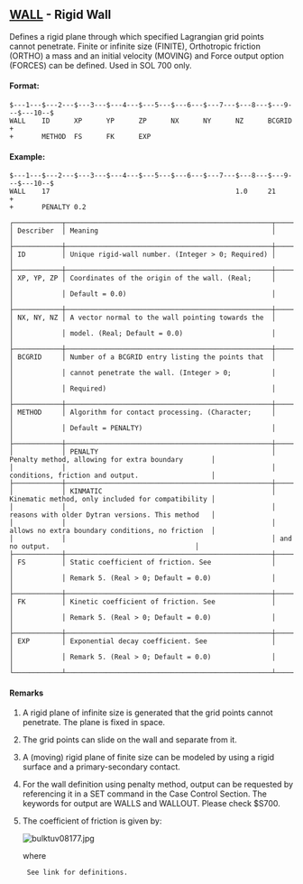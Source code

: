 ## [WALL](https://nexus.hexagon.com/documentationcenter/bundle/MSC_Nastran_2022.4/page/Nastran_Combined_Book/qrg/bulktuv/TOC.WALL.xhtml) - Rigid Wall

Defines a rigid plane through which specified Lagrangian grid points cannot penetrate. Finite or infinite size (FINITE), Orthotropic friction (ORTHO) a mass and an initial velocity (MOVING) and Force output option (FORCES) can be defined. Used in SOL 700 only.

#### Format:

```nastran
$---1---$---2---$---3---$---4---$---5---$---6---$---7---$---8---$---9---$---10--$
WALL    ID      XP      YP      ZP      NX      NY      NZ      BCGRID  +       
+       METHOD  FS      FK      EXP                                             
```

#### Example:

```nastran
$---1---$---2---$---3---$---4---$---5---$---6---$---7---$---8---$---9---$---10--$
WALL    17                                              1.0     21      +       
+       PENALTY 0.2                                                             
```

```text
┌────────────┬───────────────────────────────────────────────────┬───────────────────────────────────────────────────┐
│ Describer  │ Meaning                                           │                                                   │
├────────────┼───────────────────────────────────────────────────┼───────────────────────────────────────────────────┤
│ ID         │ Unique rigid-wall number. (Integer > 0; Required) │                                                   │
├────────────┼───────────────────────────────────────────────────┼───────────────────────────────────────────────────┤
│ XP, YP, ZP │ Coordinates of the origin of the wall. (Real;     │                                                   │
│            │ Default = 0.0)                                    │                                                   │
├────────────┼───────────────────────────────────────────────────┼───────────────────────────────────────────────────┤
│ NX, NY, NZ │ A vector normal to the wall pointing towards the  │                                                   │
│            │ model. (Real; Default = 0.0)                      │                                                   │
├────────────┼───────────────────────────────────────────────────┼───────────────────────────────────────────────────┤
│ BCGRID     │ Number of a BCGRID entry listing the points that  │                                                   │
│            │ cannot penetrate the wall. (Integer > 0;          │                                                   │
│            │ Required)                                         │                                                   │
├────────────┼───────────────────────────────────────────────────┼───────────────────────────────────────────────────┤
│ METHOD     │ Algorithm for contact processing. (Character;     │                                                   │
│            │ Default = PENALTY)                                │                                                   │
├────────────┼───────────────────────────────────────────────────┼───────────────────────────────────────────────────┤
│            │ PENALTY                                           │ Penalty method, allowing for extra boundary       │
│            │                                                   │ conditions, friction and output.                  │
├────────────┼───────────────────────────────────────────────────┼───────────────────────────────────────────────────┤
│            │ KINMATIC                                          │ Kinematic method, only included for compatibility │
│            │                                                   │ reasons with older Dytran versions. This method   │
│            │                                                   │ allows no extra boundary conditions, no friction  │
│            │                                                   │ and no output.                                    │
├────────────┼───────────────────────────────────────────────────┼───────────────────────────────────────────────────┤
│ FS         │ Static coefficient of friction. See               │                                                   │
│            │ Remark 5. (Real > 0; Default = 0.0)               │                                                   │
├────────────┼───────────────────────────────────────────────────┼───────────────────────────────────────────────────┤
│ FK         │ Kinetic coefficient of friction. See              │                                                   │
│            │ Remark 5. (Real > 0; Default = 0.0)               │                                                   │
├────────────┼───────────────────────────────────────────────────┼───────────────────────────────────────────────────┤
│ EXP        │ Exponential decay coefficient. See                │                                                   │
│            │ Remark 5. (Real > 0; Default = 0.0)               │                                                   │
└────────────┴───────────────────────────────────────────────────┴───────────────────────────────────────────────────┘
```

#### Remarks

1. A rigid plane of infinite size is generated that the grid points cannot penetrate. The plane is fixed in space.
2. The grid points can slide on the wall and separate from it.
3. A (moving) rigid plane of finite size can be modeled by using a rigid surface and a primary-secondary contact.
4. For the wall definition using penalty method, output can be requested by referencing it in a SET command in the Case Control Section. The keywords for output are WALLS and WALLOUT. Please check $S700.
5. The coefficient of friction is given by:

    ![bulktuv08177.jpg](https://help-be.hexagonmi.com/bundle/MSC_Nastran_2022.4/page/Nastran_Combined_Book/qrg/bulktuv/../../../assets/bulktuv08177.jpg?_LANG=enus)  

     where

        See link for definitions.
